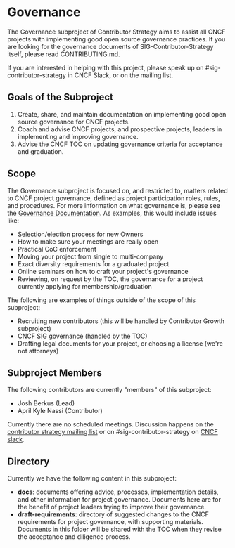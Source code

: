 # Governance

The Governance subproject of Contributor Strategy aims to assist all CNCF projects with implementing good open source governance practices.  If you are looking for the governance documents of SIG-Contributor-Strategy itself, please read CONTRIBUTING.md.

If you are interested in helping with this project, please speak up on #sig-contributor-strategy in CNCF Slack, or on the mailing list.

## Goals of the Subproject

1. Create, share, and maintain documentation on implementing good open source governance for CNCF projects.
2. Coach and advise CNCF projects, and prospective projects, leaders in implementing and improving governance.
3. Advise the CNCF TOC on updating governance criteria for acceptance and graduation.

## Scope

The Governance subproject is focused on, and restricted to, matters related to CNCF project governance, defined as project participation roles, rules, and procedures.  For more information on what governance is, please see the [Governance Documentation](https://github.com/cncf/sig-contributor-strategy/tree/master/governance/docs). As examples, this would include issues like:

* Selection/election process for new Owners
* How to make sure your meetings are really open
* Practical CoC enforcement
* Moving your project from single to multi-company
* Exact diversity requirements for a graduated project
* Online seminars on how to craft your project's governance
* Reviewing, on request by the TOC, the governance for a project currently applying for membership/graduation

The following are examples of things outside of the scope of this subproject:

* Recruiting new contributors (this will be handled by Contributor Growth subproject)
* CNCF SIG governance (handled by the TOC)
* Drafting legal documents for your project, or choosing a license (we're not attorneys)

## Subproject Members

The following contributors are currently "members" of this subproject:

* Josh Berkus (Lead)
* April Kyle Nassi (Contributor)

Currently there are no scheduled meetings.  Discussion happens on the [contributor strategy mailing list](https://lists.cncf.io/g/cncf-sig-contributor-strategy) or on #sig-contributor-strategy on [CNCF slack](https://slack.cncf.io/).

## Directory

Currently we have the following content in this subproject:

* **docs**: documents offering advice, processes, implementation details, and other information for project governance. Documents here are for the benefit of project leaders trying to improve their governance.
* **draft-requirements**: directory of suggested changes to the CNCF requirements for project governance, with supporting materials.  Documents in this folder will be shared with the TOC when they revise the acceptance and diligence process.
